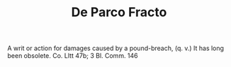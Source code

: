 ---
title: De Parco Fracto
letter: D
permalink: "/definitions/bld-de-parco-fracto.html"
body: A writ or action for damages caused by a pound-breach, (q. v.) It has long been
  obsolete. Co. Lltt 47b; 3 Bl. Comm. 146
published_at: '2018-07-07'
source: Black's Law Dictionary 2nd Ed (1910)
layout: post
---